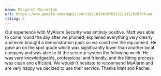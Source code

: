 ```yaml
---
name: Margaret Rolleston
url: https://www.google.com/maps/contrib/103940070825213112626?hl=en
rating: 5
---
```


Our experience with MyAlarm Security was entirely positive. Matt was able to come round the day after we phoned, explained everything very clearly and even brought a demonstration pack so we could see the equipment. He gave an on the spot quote which was significantly lower than another local company and was able to fit the security system the following week. He was very knowledgeable, professional and friendly, and the fitting process was clean and efficient. We wouldn't hesitate to recommend MyAlarm and are very happy we decided to use their service. Thanks Matt and Rachel.
